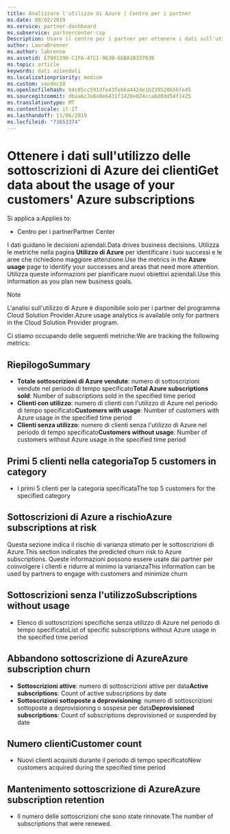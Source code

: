 ```yaml
---
title: Analizzare l'utilizzo di Azure | Centro per i partner
ms.date: 08/02/2019
ms.service: partner-dashboard
ms.subservice: partnercenter-csp
Description: Usare il centro per i partner per ottenere i dati sull'utilizzo delle sottoscrizioni di Azure dei clienti.
author: LauraBrenner
ms.author: labrenne
ms.assetid: E7081190-C1FA-47C1-963B-6EBA1B33703B
ms.topic: article
keywords: dati aziendali
ms.localizationpriority: medium
ms.custom: seodec18
ms.openlocfilehash: b4c85cc591dfe43feb6a442de1b239520b56fe45
ms.sourcegitcommit: dbaa6c2e8a0e6431f1420e024cca6d0dd54f1425
ms.translationtype: MT
ms.contentlocale: it-IT
ms.lasthandoff: 11/06/2019
ms.locfileid: "73653374"
---
```

# <a name="get-data-about-the-usage-of-your-customers-azure-subscriptions"></a><span data-ttu-id="db085-104">Ottenere i dati sull'utilizzo delle sottoscrizioni di Azure dei clienti</span><span class="sxs-lookup"><span data-stu-id="db085-104">Get data about the usage of your customers' Azure subscriptions</span></span>

<span data-ttu-id="db085-105">Si applica a:</span><span class="sxs-lookup"><span data-stu-id="db085-105">Applies to:</span></span>

- <span data-ttu-id="db085-106">Centro per i partner</span><span class="sxs-lookup"><span data-stu-id="db085-106">Partner Center</span></span>

<span data-ttu-id="db085-107">I dati guidano le decisioni aziendali.</span><span class="sxs-lookup"><span data-stu-id="db085-107">Data drives business decisions.</span></span> <span data-ttu-id="db085-108">Utilizza le metriche nella pagina **Utilizzo di Azure** per identificare i tuoi successi e le aree che richiedono maggiore attenzione.</span><span class="sxs-lookup"><span data-stu-id="db085-108">Use the metrics in the **Azure usage** page to identify your successes and areas that need more attention.</span></span> <span data-ttu-id="db085-109">Utilizza queste informazioni per pianificare nuovi obiettivi aziendali.</span><span class="sxs-lookup"><span data-stu-id="db085-109">Use this information as you plan new business goals.</span></span>

> [!NOTE]
> <span data-ttu-id="db085-110">L'analisi sull'utilizzo di Azure è disponibile solo per i partner del programma Cloud Solution Provider.</span><span class="sxs-lookup"><span data-stu-id="db085-110">Azure usage  analytics is available only for partners in the Cloud Solution Provider program.</span></span>

<span data-ttu-id="db085-111">Ci stiamo occupando delle seguenti metriche:</span><span class="sxs-lookup"><span data-stu-id="db085-111">We are tracking the following metrics:</span></span>

## <a name="summary"></a><span data-ttu-id="db085-112">Riepilogo</span><span class="sxs-lookup"><span data-stu-id="db085-112">Summary</span></span>

- <span data-ttu-id="db085-113">**Totale sottoscrizioni di Azure vendute**: numero di sottoscrizioni vendute nel periodo di tempo specificato</span><span class="sxs-lookup"><span data-stu-id="db085-113">**Total Azure subscriptions sold**: Number of subscriptions sold in the specified time period</span></span>  
- <span data-ttu-id="db085-114">**Clienti con utilizzo**: numero di clienti con l'utilizzo di Azure nel periodo di tempo specificato</span><span class="sxs-lookup"><span data-stu-id="db085-114">**Customers with usage**: Number of customers with Azure usage in the specified time period</span></span>  
- <span data-ttu-id="db085-115">**Clienti senza utilizzo**: numero di clienti senza l'utilizzo di Azure nel periodo di tempo specificato</span><span class="sxs-lookup"><span data-stu-id="db085-115">**Customers without usage**: Number of customers without Azure usage in the specified time period</span></span>  

## <a name="top-5-customers-in-category"></a><span data-ttu-id="db085-116">Primi 5 clienti nella categoria</span><span class="sxs-lookup"><span data-stu-id="db085-116">Top 5 customers in category</span></span>

- <span data-ttu-id="db085-117">I primi 5 clienti per la categoria specificata</span><span class="sxs-lookup"><span data-stu-id="db085-117">The top 5 customers for the specified category</span></span>  

## <a name="azure-subscriptions-at-risk"></a><span data-ttu-id="db085-118">Sottoscrizioni di Azure a rischio</span><span class="sxs-lookup"><span data-stu-id="db085-118">Azure subscriptions at risk</span></span>

<span data-ttu-id="db085-119">Questa sezione indica il rischio di varianza stimato per le sottoscrizioni di Azure.</span><span class="sxs-lookup"><span data-stu-id="db085-119">This section indicates the predicted churn risk to Azure subscriptions.</span></span> <span data-ttu-id="db085-120">Queste informazioni possono essere usate dai partner per coinvolgere i clienti e ridurre al minimo la varianza</span><span class="sxs-lookup"><span data-stu-id="db085-120">This information can be used by partners to engage with customers and minimize churn</span></span>

## <a name="subscriptions-without-usage"></a><span data-ttu-id="db085-121">Sottoscrizioni senza l'utilizzo</span><span class="sxs-lookup"><span data-stu-id="db085-121">Subscriptions without usage</span></span>

- <span data-ttu-id="db085-122">Elenco di sottoscrizioni specifiche senza utilizzo di Azure nel periodo di tempo specificato</span><span class="sxs-lookup"><span data-stu-id="db085-122">List of specific subscriptions without Azure usage in the specified time period</span></span>  

## <a name="azure-subscription-churn"></a><span data-ttu-id="db085-123">Abbandono sottoscrizione di Azure</span><span class="sxs-lookup"><span data-stu-id="db085-123">Azure subscription churn</span></span>

- <span data-ttu-id="db085-124">**Sottoscrizioni attive**: numero di sottoscrizioni attive per data</span><span class="sxs-lookup"><span data-stu-id="db085-124">**Active subscriptions**: Count of active subscriptions by date</span></span>  
- <span data-ttu-id="db085-125">**Sottoscrizioni sottoposte a deprovisioning**: numero di sottoscrizioni sottoposte a deprovisioning o sospese per data</span><span class="sxs-lookup"><span data-stu-id="db085-125">**Deprovisioned subscriptions**: Count of subscriptions deprovisioned or suspended by date</span></span>  

## <a name="customer-count"></a><span data-ttu-id="db085-126">Numero clienti</span><span class="sxs-lookup"><span data-stu-id="db085-126">Customer count</span></span>

- <span data-ttu-id="db085-127">Nuovi clienti acquisiti durante il periodo di tempo specificato</span><span class="sxs-lookup"><span data-stu-id="db085-127">New customers acquired during the specified time period</span></span>  

## <a name="azure-subscription-retention"></a><span data-ttu-id="db085-128">Mantenimento sottoscrizione di Azure</span><span class="sxs-lookup"><span data-stu-id="db085-128">Azure subscription retention</span></span>

- <span data-ttu-id="db085-129">Il numero delle sottoscrizioni che sono state rinnovate.</span><span class="sxs-lookup"><span data-stu-id="db085-129">The number of subscriptions that were renewed.</span></span>
